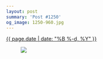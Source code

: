 ```yaml
---
layout: post
summary: 'Post #1250'
og_image: 1250-960.jpg
---
```


<div class="post">
 <time>
  <a href="/1250">
   {{ page.date | date: "%B %-d, %Y" }}
  </a>
 </time>
 <a href="/1250">
  <figure data-taken="12/21/2020">
   <img sizes="(min-width: 700px) 50vw, calc(100vw - 2rem)" src="{{ site.assets_url }}/1250-480.jpg" srcset="{{ site.assets_url }}/1250-240.jpg 240w, {{ site.assets_url }}/1250-480.jpg 480w, {{ site.assets_url }}/1250-720.jpg 720w, {{ site.assets_url }}/1250-960.jpg 960w"/>
  </figure>
 </a>
</div>
